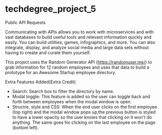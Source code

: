 # techdegree_project_5
 Public API Requests

Communicating with APIs allows you to work with microservices and with vast databases to build useful tools and relevant information quickly and easily. You can build utilities, games, infographics, and more. You can also integrate, display, and analyze social media and large data sets without having to create and curate them yourself.

This project uses the Random Generator API (https://randomuser.me/) to grab information for 12 random employees and uses that data to build a prototype for an Awesome Startup employee directory.

Extra Features Added(Extra Credit)
- Search:
    Search box to filter the directory by name.
- Modal toggle:
    This feature is added so the user can toggle back and forth between employees when the modal window is open.
- Structre, style and CSS:
    When the end user clicks on the first employee (top right) and the modal window pops up,the previous button is styled to have a lower opacity so the user knows that clicking on it won't do anything. The same goes for clicking on the last employee on the page (bottom left).

